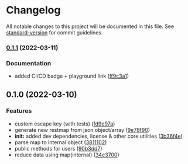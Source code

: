# Changelog

All notable changes to this project will be documented in this file. See [standard-version](https://github.com/conventional-changelog/standard-version) for commit guidelines.

### [0.1.1](https://github.com/restmap/restmap-node/compare/v0.1.0...v0.1.1) (2022-03-11)


### Documentation

* added CI/CD badge + playground link ([ff9c3a1](https://github.com/restmap/restmap-node/commit/ff9c3a15e0a6b0636e9fa793e55f65f40b04e05a))

## 0.1.0 (2022-03-10)


### Features

* custom escape key (with tests) ([fd9e97a](https://github.com/restmap/restmap-node/commit/fd9e97a86437d26df23dd86c65a7642688f96378))
* generate new restmap from json object/array ([9e78f90](https://github.com/restmap/restmap-node/commit/9e78f900053af549a8b5bf18dd07c8f84082ec03))
* **init:** added dev dependencies, license & other core utilities ([3b36f4e](https://github.com/restmap/restmap-node/commit/3b36f4efde946aaac20d5dd53f281670ae6e9427))
* parse map to internal object ([3811102](https://github.com/restmap/restmap-node/commit/381110221cc03d282df8c29e28400fd6c8e1b6e6))
* public methods for users ([90b3dd7](https://github.com/restmap/restmap-node/commit/90b3dd7ac19c88dcc860da75921b6246db44a418))
* reduce data using map(internal) ([34e3700](https://github.com/restmap/restmap-node/commit/34e3700784a555a805ad3e4ea2d1d11f7c5e5eec))
